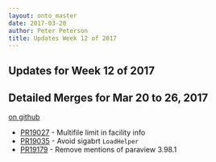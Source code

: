 ```yaml
---
layout: onto_master
date: 2017-03-20
author: Peter Peterson
title: Updates Week 12 of 2017
---
```

Updates for Week 12 of 2017
---------------------------

Detailed Merges for Mar 20 to 26, 2017
--------------------------------------
[on github](https://github.com/mantidproject/mantid/pulls?q=is%3Apr+merged%3A2017-03-21..2017-03-26)

* [PR19027](https://github.com/mantidproject/mantid/pull/19027) - Multifile limit in facility info
* [PR19035](https://github.com/mantidproject/mantid/pull/19035) - Avoid sigabrt `LoadHelper`
* [PR19179](https://github.com/mantidproject/mantid/pull/19179) - Remove mentions of paraview 3.98.1
